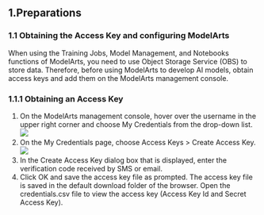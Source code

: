 ##  1.Preparations

### 1.1 Obtaining the Access Key and configuring ModelArts

When using the Training Jobs, Model Management, and Notebooks functions of ModelArts, you need to use Object Storage Service (OBS) to store data. Therefore, before using ModelArts to develop AI models, obtain access keys and add them on the ModelArts management console.

### 1.1.1 Obtaining an Access Key

1. On the ModelArts management console, hover over the username in the upper right corner and choose My Credentials from the drop-down list.
![](Images/credentials.png)
3. On the My Credentials page, choose Access Keys > Create Access Key.
![](Images/Picture2.JPG)
5. In the Create Access Key dialog box that is displayed, enter the verification code received by SMS or email.
6. Click OK and save the access key file as prompted. The access key file is saved in the default download folder of the browser. Open the credentials.csv file to view the access key (Access Key Id and Secret Access Key).
